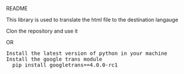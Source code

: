 README

This library is used to translate the html file to the destination langauge


Clon the repository and use it

OR
<pre>
Install the latest version of python in your machine 
Install the google trans module
  pip install googletrans==4.0.0-rc1
</pre>


